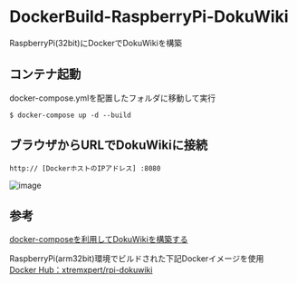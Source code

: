 # DockerBuild-RaspberryPi-DokuWiki
RaspberryPi(32bit)にDockerでDokuWikiを構築

## コンテナ起動
docker-compose.ymlを配置したフォルダに移動して実行
~~~
$ docker-compose up -d --build
~~~
## ブラウザからURLでDokuWikiに接続
~~~
http:// [DockerホストのIPアドレス] :8080
~~~
![image](https://user-images.githubusercontent.com/81016034/147951654-0d22babd-5fe9-483e-8cbb-b736dabe0b7f.png)

## 参考
[docker-composeを利用してDokuWikiを構築する](https://mebee.info/2020/07/04/post-13052/)

RaspberryPi(arm32bit)環境でビルドされた下記Dockerイメージを使用<br>
[Docker Hub：xtremxpert/rpi-dokuwiki](https://hub.docker.com/r/xtremxpert/rpi-dokuwiki)

